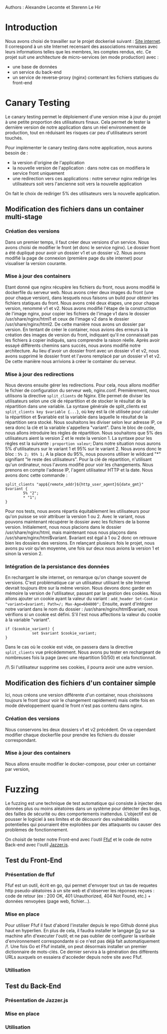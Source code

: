 Authors : Alexandre Lecomte et Sterenn Le Hir

# Introduction
Nous avons choisi de travailler sur le projet dockerisé suivant : [Site internet](https://github.com/SterennLeHir/Website). Il correspond à un site Internet recensant des associations rennaises avec leurs informations telles que les membres, les comptes rendus, etc.
Ce projet suit une architecture de micro-services (en mode production) avec : 

- une base de données
- un service du back-end
- un service de reverse-proxy (nginx) contenant les fichiers statiques du front-end

# Canary Testing

Le canary testing permet le déploiement d'une version mise à jour du projet à une petite proportion des utilisateurs finaux. Cela permet de tester la dernière version de notre application dans un réel environnement de production, tout en réduisant les risques car peu d'utilisateurs seront touchés.

Pour implémenter le canary testing dans notre application, nous aurons besoin de :

- la version d'origine de l'application
- la nouvelle version de l'application : dans notre cas on modifiera le service front uniquement
- une redirection vers ces applications : notre serveur nginx redirige les utilisateurs soit vers l'ancienne soit vers la nouvelle application

On fait le choix de rediriger 5% des utilisateurs vers la nouvelle application.

## Modification des fichiers dans un container multi-stage

### Création des versions

Dans un premier temps, il faut créer deux versions d'un service. Nous avons choisi de modifier le front (et donc le service nginx). Le dossier front a été dupliqué pour avoir un dossier v1 et un dossier v2. Nous avons modifié la page de connexion (première page du site internet) pour visualiser la version courante.

### Mise à jour des containers

Etant donné que nginx récupère les fichiers du front, nous avons modifié le dockerfile du serveur web. Nous avons créer deux images du front (une pour chaque version), dans lesquels nous faisons un build pour obtenir les fichiers statiques du front. Nous avons créé deux étapes, une pour chaque version, renommé v1 et v2. Nous avons modifié l'étape de la construction de l'image nginx, pour copier les fichiers de l'image v1 dans le dossier /usr/share/nginx/html1 et ceux de l'image v2 dans le dossier /usr/share/nginx/html2. De cette manière nous avons un dossier par version. En tentant de créer le container, nous avions des erreurs à la création des images de version du front, indiquant qu'il ne connaissait pas les fichiers à copier indiqués, sans comprendre la raison réelle. Après avoir essayé différents chemins sans succès, nous avons modifié notre architecture. Au lieu d'avoir un dossier front avec un dossier v1 et v2, nous avons supprimé le dossier front et l'avons remplacé par un dossier v1 et v2. De cette manière nous arrivions à créer le container du serveur. 

### Mise à jour des redirections

Nous devons ensuite gérer les redirections. Pour cela, nous allons modifier le fichier de configuration du serveur web, nginx.conf. Premièrement, nous utilisons la directive `split_clients` de Nginx. Elle permet de diviser les utilisateurs selon une clé de répartition et de stocker le résultat de la répartition dans une variable. La syntaxe générale de split_clients est `split_clients key $variable {...}`, où key est la clé utilisée pour calculer la répartition et $variable est la variable dans laquelle le résultat de la répartition sera stocké. Nous souhaitons les diviser selon leur adresse IP, ce sera donc la clé et la variable s'appellera "variant". Dans le bloc de code, nous allons introduire les règles de répartition. Nous souhaitons que 5% des utilisateurs aient la version 2 et le reste la version 1. La syntaxe pour les règles est la suivante : `proportion valeur`;
Dans notre situation nous aurons 5% d'utilisateurs sur le variant 1 et 95% sur le variant 2. Nous avons donc le bloc :
`5% 2;
95% 1;`
A la place du 95%, nous pouvons utiliser le wildcard "*" signifiant "le reste des utilisateurs". 
Pour la clé de répartition, n'utilisant qu'un ordinateur, nous l'avons modifié pour voir les changements. Nous prenons en compte l'adesse IP, l'agent utilisateur HTTP et la date. Nous avons donc cette commande : 
```
split_clients "app${remote_addr}${http_user_agent}${date_gmt}" $variant {
        5% "2";
        * "1";
}
```
Pour nos tests, nous avons répartis équitablement les utilisateurs pour qu'on puisse se voir attribuer la version 1 ou 2. Avec le variant, nous pouvons maintenant récupérer le dossier avec les fichiers de la bonne version. Initialement, nous nous placions dans le dossier /usr/share/nginx/html, mais maintenant nous nous plaçons dans /usr/share/nginx/html$variant. $variant est égal à 1 ou 2 donc on retrouve bien les dossiers des versions.
En relançant plusieurs fois le projet, nous avons pu voir qu'en moyenne, une fois sur deux nous avions la version 1 et sinon la version 2. 

### Intégration de la persistance des données

En rechargant le site internet, on remarque qu'on change souvent de versions. C'est problématique car un utilisateur utilisant le site Internet devrait toujours être sur la même version. Nous devons donc garder en mémoire la version de l'utilisateur, passant par la gestion des cookies. Nous allons ajouter un cookie ayant la valeur du variant : 
`add_header Set-Cookie "variant=$variant; Path=/; Max-Age=604800";` 
Ensuite, avant d'intégrer notre variant dans le nom du dossier : /usr/share/nginx/html$variant, nous vérifions si un cookie est défini. S'il l'est nous affections la valeur du cookie à la variable "variant".
```
if ($cookie_variant) {
            set $variant $cookie_variant;
}
```

Dans le cas où le cookie est vide, on passera dans la directive `split_clients` vue précédemment. Nous avons pu tester en rechargeant de nombreuses fois la page (avec une répartition 50/50) et cela fonctionnait.

/!\ Si l'utilisateur supprime ses cookies, il pourra avoir une autre version.

## Modification des fichiers d'un container simple
Ici, nous créons une version différente d'un container, nous choisissons toujours le front (pour voir le changement rapidement) mais cette fois en mode développement quand le front n'est pas contenu dans nginx.

### Création des versions
Nous conservons les deux dossiers v1 et v2 précédent. On va cependant modifier chaque dockerfile pour prendre les fichiers du dossier correspondant.

### Mise à jour des containers
Nous allons ensuite modifier le docker-compose, pour créer un container par version, 

# Fuzzing

Le fuzzing est une technique de test automatique qui consiste à injecter des données plus ou moins aléatoires dans un système pour détecter des bugs, des failles de sécurité ou des comportements inattendus. L'objectif est de pousser le logiciel à ses limites et de découvrir des vulnérabilités potentielles qui pourraient être exploitées par des attaquants ou causer des problèmes de fonctionnement.


On choisit de tester notre Front-end avec l'outil [Ffuf](https://github.com/ffuf/ffuf) et le code de notre Back-end avec l'outil [Jazzer.js](https://github.com/CodeIntelligenceTesting/jazzer.js?hsCtaTracking=70b51c80-f6c2-4cbd-ad16-a5633f6c341f%7C93f2aec2-9b6f-497d-aff2-019a1c8eaa4a). 

## Test du Front-End
### Présentation de ffuf
Ffuf est un outil, écrit en go, qui permet d'envoyer tout un tas de requetes http pseudo-aléatoires à un site web et d'observer les réponses reçues : code de retour (ex : 200 OK, 401 Unauthorized, 404 Not Found, etc.) + données renvoyées (page web, fichier...).

### Mise en place
Pour utiliser Ffuf il faut d'abord l'installer depuis le repo Github donné plus haut en hyperlien. En plus de cela, il faudra installer le langage [Go](https://go.dev/doc/install) sur sa machine afin d'executer l'outil; et ne pas oublier de configurer la varibale d'environnement correspondante si ce n'est pas déjà fait automatiquement /!\. Une fois Go et Ffuf installé, on peut désormais installer un premier dictionnaire de mots-clés. Ce dernier servira à la génération des différents URLs auxquels on essaiera d'accéeder depuis notre site avec Ffuf.  
### Utilisation

## Test du Back-End
### Présentation de Jazzer.js
### Mise en place
### Utilisation
